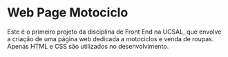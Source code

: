 # Web Page Motociclo
Este é o primeiro projeto da disciplina de Front End na UCSAL, que envolve a criação de uma página web dedicada a motociclos e venda de roupas. Apenas HTML e CSS são utilizados no desenvolvimento.
 
